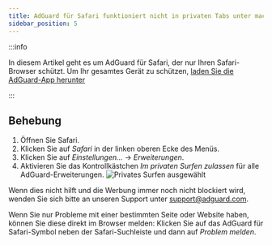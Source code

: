 ```yaml
---
title: AdGuard für Safari funktioniert nicht in privaten Tabs unter macOS Sonoma
sidebar_position: 5
---
```


:::info

In diesem Artikel geht es um AdGuard für Safari, der nur Ihren Safari-Browser schützt. Um Ihr gesamtes Gerät zu schützen, [laden Sie die AdGuard-App herunter](https://agrd.io/download-kb-adblock)

:::

## Behebung

1. Öffnen Sie Safari.
2. Klicken Sie auf _Safari_ in der linken oberen Ecke des Menüs.
3. Klicken Sie auf _Einstellungen…_ → _Erweiterungen_.
4. Aktivieren Sie das Kontrollkästchen _Im privaten Surfen zulassen_ für alle AdGuard-Erweiterungen.
   ![Privates Surfen ausgewählt](https://cdn.adtidy.org/content/Kb/ad_blocker/safari/adg-safari-sonoma-private.png)

Wenn dies nicht hilft und die Werbung immer noch nicht blockiert wird, wenden Sie sich bitte an unseren Support unter support@adguard.com.

Wenn Sie nur Probleme mit einer bestimmten Seite oder Website haben, können Sie diese direkt im Browser melden: Klicken Sie auf das AdGuard für Safari-Symbol neben der Safari-Suchleiste und dann auf _Problem melden_.

